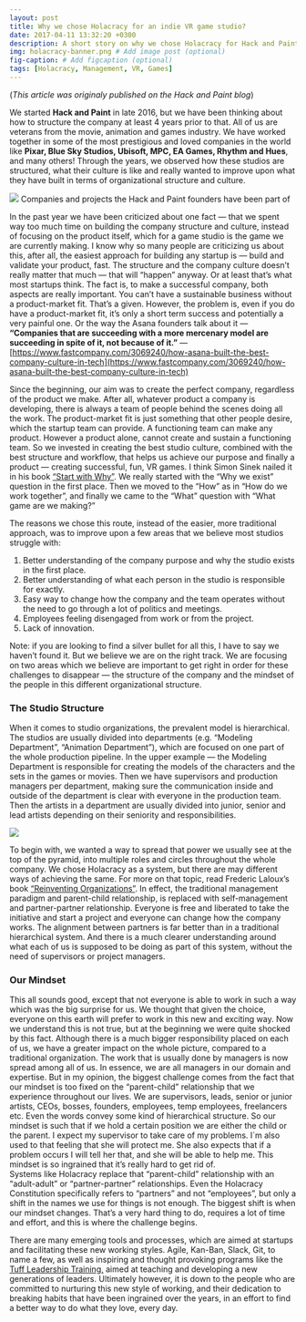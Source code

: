 ```yaml
---
layout: post
title: Why we chose Holacracy for an indie VR game studio?
date: 2017-04-11 13:32:20 +0300
description: A short story on why we chose Holacracy for Hack and Paint # Add post description (optional)
img: holacracy-banner.png # Add image post (optional)
fig-caption: # Add figcaption (optional)
tags: [Holacracy, Management, VR, Games]
---
```

(*This article was originaly published on the Hack and Paint blog*)

We started **Hack and Paint** in late 2016, but we have been thinking about how
to structure the company at least 4 years prior to that. All of us are veterans
from the movie, animation and games industry. We have worked together in some of
the most prestigious and loved companies in the world like **Pixar, Blue Sky Studios,
Ubisoft, MPC, EA Games, Rhythm and Hues**, and many others! Through the years,
we observed how these studios are structured, what their culture is like and
really wanted to improve upon what they have built in terms of organizational
structure and culture.

![]({{site.baseurl}}/assets/img/studios-team.png)
<span class="figcaption_hack">Companies and projects the Hack and Paint founders have been part of</span>

In the past year we have been criticized about one fact — that we spent way too
much time on building the company structure and culture, instead of focusing on
the product itself, which for a game studio is the game we are currently making.
I know why so many people are criticizing us about this, after all, the easiest
approach for building any startup is — build and validate your product, fast.
The structure and the company culture doesn’t really matter that much — that
will “happen” anyway. Or at least that’s what most startups think. The fact is,
to make a successful company, both aspects are really important. You can’t have
a sustainable business without a product-market fit. That’s a given. However,
the problem is, even if you do have a product-market fit, it’s only a short term
success and potentially a very painful one. Or the way the Asana founders talk
about it — **“Companies that are succeeding with a more mercenary model are
succeeding in spite of it, not because of it.”** —
[https://www.fastcompany.com/3069240/how-asana-built-the-best-company-culture-in-tech](https://www.fastcompany.com/3069240/how-asana-built-the-best-company-culture-in-tech)

Since the beginning, our aim was to create the perfect company, regardless of
the product we make. After all, whatever product a company is developing, there
is always a team of people behind the scenes doing all the work. The
product-market fit is just something that other people desire, which the startup
team can provide. A functioning team can make any product. However a product
alone, cannot create and sustain a functioning team. So we invested in creating
the best studio culture, combined with the best structure and workflow, that
helps us achieve our purpose and finally a product — creating successful, fun,
VR games. I think Simon Sinek nailed it in his book [“Start with
Why”](https://www.startwithwhy.com/). We really started with the “Why we exist”
question in the first place. Then we moved to the “How” as in “How do we work
together”, and finally we came to the “What” question with “What game are we
making?”

The reasons we chose this route, instead of the easier, more traditional
approach, was to improve upon a few areas that we believe most studios struggle
with:

1.  Better understanding of the company purpose and why the studio exists in the
first place.
1.  Better understanding of what each person in the studio is responsible for
exactly.
1.  Easy way to change how the company and the team operates without the need to go
through a lot of politics and meetings.
1.  Employees feeling disengaged from work or from the project.
1.  Lack of innovation.

Note: if you are looking to find a silver bullet for all this, I have to say we
haven’t found it. But we believe we are on the right track. We are focusing on
two areas which we believe are important to get right in order for these
challenges to disappear — the structure of the company and the mindset of the
people in this different organizational structure.

### The Studio Structure

When it comes to studio organizations, the prevalent model is hierarchical. The
studios are usually divided into departments (e.g. “Modeling Department”,
“Animation Department”), which are focused on one part of the whole production
pipeline. In the upper example — the Modeling Department is responsible for
creating the models of the characters and the sets in the games or movies. Then
we have supervisors and production managers per department, making sure the
communication inside and outside of the department is clear with everyone in the
production team. Then the artists in a department are usually divided into
junior, senior and lead artists depending on their seniority and
responsibilities.

![]({{site.baseurl}}/assets/img/holacracy-hierarchy.png)

To begin with, we wanted a way to spread that power we usually see at the top of
the pyramid, into multiple roles and circles throughout the whole company. We
chose Holacracy as a system, but there are may different ways of achieving the
same. For more on that topic, read Frederic Laloux’s book [“Reinventing
Organizations”](http://www.reinventingorganizations.com/). In effect, the
traditional management paradigm and parent-child relationship, is replaced with
self-management and partner-partner relationship. Everyone is free and liberated
to take the initiative and start a project and everyone can change how the
company works. The alignment between partners is far better than in a
traditional hierarchical system. And there is a much clearer understanding
around what each of us is supposed to be doing as part of this system, without
the need of supervisors or project managers.

### Our Mindset

This all sounds good, except that not everyone is able to work in such a way
which was the big surprise for us. We thought that given the choice, everyone on
this earth will prefer to work in this new and exciting way. Now we understand
this is not true, but at the beginning we were quite shocked by this fact.
Although there is a much bigger responsibility placed on each of us, we have a
greater impact on the whole picture, compared to a traditional organization. The
work that is usually done by managers is now spread among all of us. In essence,
we are all managers in our domain and expertise. But in my opinion, the biggest
challenge comes from the fact that our mindset is too fixed on the
“parent-child” relationship that we experience throughout our lives. We are
supervisors, leads, senior or junior artists, CEOs, bosses, founders, employees,
temp employees, freelancers etc. Even the words convey some kind of hierarchical
structure. So our mindset is such that if we hold a certain position we are
either the child or the parent. I expect my supervisor to take care of my
problems. I`m also used to that feeling that she will protect me. She also
expects that if a problem occurs I will tell her that, and she will be able to
help me. This mindset is so ingrained that it’s really hard to get rid of.<br>
Systems like Holacracy replace that “parent-child” relationship with an
“adult-adult” or “partner-partner” relationships. Even the Holacracy
Constitution specifically refers to “partners” and not “employees”, but only a
shift in the names we use for things is not enough. The biggest shift is when
our mindset changes. That’s a very hard thing to do, requires a lot of time and
effort, and this is where the challenge begins.

There are many emerging tools and processes, which are aimed at startups and
facilitating these new working styles. Agile, Kan-Ban, Slack, Git, to name a
few, as well as inspiring and thought provoking programs like the [Tuff
Leadership Training,](http://tuffleadershiptraining.com) aimed at teaching and
developing a new generations of leaders. Ultimately however, it is down to the
people who are committed to nurturing this new style of working, and their
dedication to breaking habits that have been ingrained over the years, in an
effort to find a better way to do what they love, every day.
